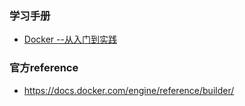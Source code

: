 

### 学习手册

 - [Docker --从入门到实践](https://yeasy.gitbook.io/docker_practice/os/busybox)

### 官方reference

-  https://docs.docker.com/engine/reference/builder/

  
